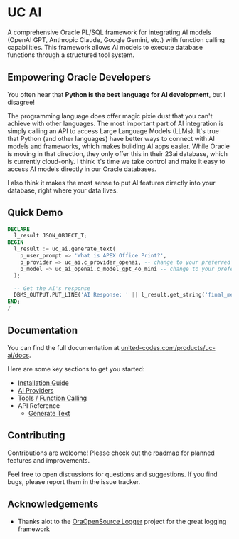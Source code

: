 # UC AI

A comprehensive Oracle PL/SQL framework for integrating AI models (OpenAI GPT, Anthropic Claude, Google Gemini, etc.) with function calling capabilities. This framework allows AI models to execute database functions through a structured tool system.


## Empowering Oracle Developers

You often hear that **Python is the best language for AI development**, but I disagree!

The programming language does offer magic pixie dust that you can't achieve with other languages. The most important part of AI integration is simply calling an API to access Large Language Models (LLMs). It's true that Python (and other languages) have better ways to connect with AI models and frameworks, which makes building AI apps easier. While Oracle is moving in that direction, they only offer this in their 23ai database, which is currently cloud-only. I think it's time we take control and make it easy to access AI models directly in our Oracle databases.

I also think it makes the most sense to put AI features directly into your database, right where your data lives.


## Quick Demo

```sql
DECLARE
  l_result JSON_OBJECT_T;
BEGIN
  l_result := uc_ai.generate_text(
    p_user_prompt => 'What is APEX Office Print?',
    p_provider => uc_ai.c_provider_openai, -- change to your preferred provider
    p_model => uc_ai_openai.c_model_gpt_4o_mini -- change to your preferred model
  );

  -- Get the AI's response
  DBMS_OUTPUT.PUT_LINE('AI Response: ' || l_result.get_string('final_message'));
END;
/
```

## Documentation

You can find the full documentation at [united-codes.com/products/uc-ai/docs](https://www.united-codes.com/products/uc-ai/docs/).

Here are some key sections to get you started:

- [Installation Guide](https://www.united-codes.com/products/uc-ai/docs/guides/installation/)
- [AI Providers](https://www.united-codes.com/products/uc-ai/docs/guides/providers/)
- [Tools / Function Calling](https://www.united-codes.com/products/uc-ai/docs/guides/tools/)
- API Reference
  - [Generate Text](https://www.united-codes.com/products/uc-ai/docs/api/generate_text/)

## Contributing

Contributions are welcome! Please check out the [roadmap](https://www.united-codes.com/products/uc-ai/docs/other/roadmap/) for planned features and improvements.

Feel free to open discussions for questions and suggestions. If you find bugs, please report them in the issue tracker.

## Acknowledgements

- Thanks alot to the [OraOpenSource Logger](https://github.com/OraOpenSource/Logger) project for the great logging framework
